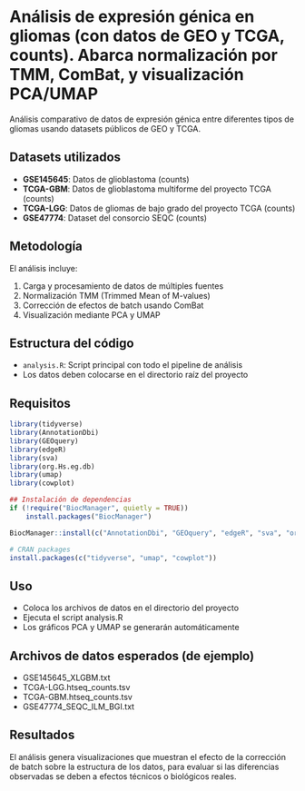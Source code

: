 # Análisis de expresión génica en gliomas (con datos de GEO y TCGA, counts). Abarca normalización por TMM, ComBat, y visualización PCA/UMAP

Análisis comparativo de datos de expresión génica entre diferentes tipos de gliomas usando datasets públicos de GEO y TCGA.

## Datasets utilizados

- **GSE145645**: Datos de glioblastoma (counts)
- **TCGA-GBM**: Datos de glioblastoma multiforme del proyecto TCGA (counts)
- **TCGA-LGG**: Datos de gliomas de bajo grado del proyecto TCGA  (counts)
- **GSE47774**: Dataset del consorcio SEQC (counts)

## Metodología

El análisis incluye:

1. Carga y procesamiento de datos de múltiples fuentes
2. Normalización TMM (Trimmed Mean of M-values) 
3. Corrección de efectos de batch usando ComBat
4. Visualización mediante PCA y UMAP

## Estructura del código

- `analysis.R`: Script principal con todo el pipeline de análisis
- Los datos deben colocarse en el directorio raíz del proyecto

## Requisitos
```r
library(tidyverse)
library(AnnotationDbi)
library(GEOquery)
library(edgeR)
library(sva)
library(org.Hs.eg.db)
library(umap)
library(cowplot)

## Instalación de dependencias
if (!require("BiocManager", quietly = TRUE))
    install.packages("BiocManager")

BiocManager::install(c("AnnotationDbi", "GEOquery", "edgeR", "sva", "org.Hs.eg.db"))

# CRAN packages
install.packages(c("tidyverse", "umap", "cowplot"))
```
## Uso

- Coloca los archivos de datos en el directorio del proyecto
- Ejecuta el script analysis.R
- Los gráficos PCA y UMAP se generarán automáticamente

## Archivos de datos esperados (de ejemplo)

- GSE145645_XLGBM.txt
- TCGA-LGG.htseq_counts.tsv
- TCGA-GBM.htseq_counts.tsv
- GSE47774_SEQC_ILM_BGI.txt

## Resultados
El análisis genera visualizaciones que muestran el efecto de la corrección de batch sobre la estructura de los datos, para evaluar si las diferencias observadas se deben a efectos técnicos o biológicos reales.
